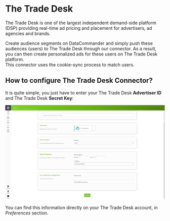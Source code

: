 # The Trade Desk

The Trade Desk is one of the largest independent demand-side platform (DSP) providing real-time ad pricing and placement for advertisers, ad agencies and brands.

Create audience segments on DataCommander and simply push these audiences (users) to The Trade Desk through our connector. As a result, you can then create personalized ads for these users on The Trade Desk platform.\
This connector uses the cookie-sync process to match users.

## How to configure The Trade Desk Connector?

It is quite simple, you just have to enter your The Trade Desk **Advertiser ID** and The Trade Desk **Secret Key**:

![](<../../../../.gitbook/assets/image (39).png>)

You can find this information directly on your The Trade Desk account, in _Preferences_ section.
